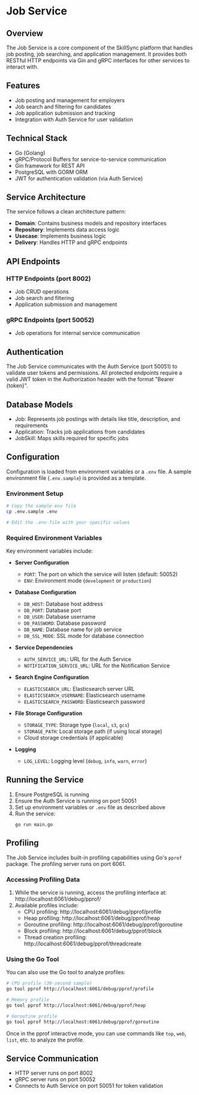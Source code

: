 # Job Service

## Overview
The Job Service is a core component of the SkillSync platform that handles job posting, job searching, and application management. It provides both RESTful HTTP endpoints via Gin and gRPC interfaces for other services to interact with.

## Features
- Job posting and management for employers
- Job search and filtering for candidates
- Job application submission and tracking
- Integration with Auth Service for user validation

## Technical Stack
- Go (Golang)
- gRPC/Protocol Buffers for service-to-service communication
- Gin framework for REST API
- PostgreSQL with GORM ORM
- JWT for authentication validation (via Auth Service)

## Service Architecture
The service follows a clean architecture pattern:
- **Domain**: Contains business models and repository interfaces
- **Repository**: Implements data access logic
- **Usecase**: Implements business logic
- **Delivery**: Handles HTTP and gRPC endpoints

## API Endpoints
### HTTP Endpoints (port 8002)
- Job CRUD operations
- Job search and filtering
- Application submission and management

### gRPC Endpoints (port 50052)
- Job operations for internal service communication

## Authentication
The Job Service communicates with the Auth Service (port 50051) to validate user tokens and permissions. All protected endpoints require a valid JWT token in the Authorization header with the format "Bearer {token}".

## Database Models
- Job: Represents job postings with details like title, description, and requirements
- Application: Tracks job applications from candidates
- JobSkill: Maps skills required for specific jobs

## Configuration
Configuration is loaded from environment variables or a `.env` file. A sample environment file (`.env.sample`) is provided as a template.

### Environment Setup

```bash
# Copy the sample env file
cp .env.sample .env

# Edit the .env file with your specific values
```

### Required Environment Variables

Key environment variables include:

- **Server Configuration**
  - `PORT`: The port on which the service will listen (default: 50052)
  - `ENV`: Environment mode (`development` or `production`)

- **Database Configuration**
  - `DB_HOST`: Database host address
  - `DB_PORT`: Database port
  - `DB_USER`: Database username
  - `DB_PASSWORD`: Database password
  - `DB_NAME`: Database name for job service
  - `DB_SSL_MODE`: SSL mode for database connection

- **Service Dependencies**
  - `AUTH_SERVICE_URL`: URL for the Auth Service
  - `NOTIFICATION_SERVICE_URL`: URL for the Notification Service

- **Search Engine Configuration**
  - `ELASTICSEARCH_URL`: Elasticsearch server URL
  - `ELASTICSEARCH_USERNAME`: Elasticsearch username
  - `ELASTICSEARCH_PASSWORD`: Elasticsearch password

- **File Storage Configuration**
  - `STORAGE_TYPE`: Storage type (`local`, `s3`, `gcs`)
  - `STORAGE_PATH`: Local storage path (if using local storage)
  - Cloud storage credentials (if applicable)

- **Logging**
  - `LOG_LEVEL`: Logging level (`debug`, `info`, `warn`, `error`)

## Running the Service
1. Ensure PostgreSQL is running
2. Ensure the Auth Service is running on port 50051
3. Set up environment variables or `.env` file as described above
4. Run the service:
   ```
   go run main.go
   ```

## Profiling
The Job Service includes built-in profiling capabilities using Go's `pprof` package. The profiling server runs on port 6061.

### Accessing Profiling Data
1. While the service is running, access the profiling interface at: http://localhost:6061/debug/pprof/
2. Available profiles include:
   - CPU profiling: http://localhost:6061/debug/pprof/profile
   - Heap profiling: http://localhost:6061/debug/pprof/heap
   - Goroutine profiling: http://localhost:6061/debug/pprof/goroutine
   - Block profiling: http://localhost:6061/debug/pprof/block
   - Thread creation profiling: http://localhost:6061/debug/pprof/threadcreate

### Using the Go Tool
You can also use the Go tool to analyze profiles:

```bash
# CPU profile (30-second sample)
go tool pprof http://localhost:6061/debug/pprof/profile

# Memory profile
go tool pprof http://localhost:6061/debug/pprof/heap

# Goroutine profile
go tool pprof http://localhost:6061/debug/pprof/goroutine
```

Once in the pprof interactive mode, you can use commands like `top`, `web`, `list`, etc. to analyze the profile.

## Service Communication
- HTTP server runs on port 8002
- gRPC server runs on port 50052
- Connects to Auth Service on port 50051 for token validation
